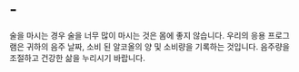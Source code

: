 # -
술을 마시는 경우 술을 너무 많이 마시는 것은 몸에 좋지 않습니다. 우리의 응용 프로그램은 귀하의 음주 날짜, 소비 된 알코올의 양 및 소비량을 기록하는 것입니다. 음주량을 조절하고 건강한 삶을 누리시기 바랍니다.
